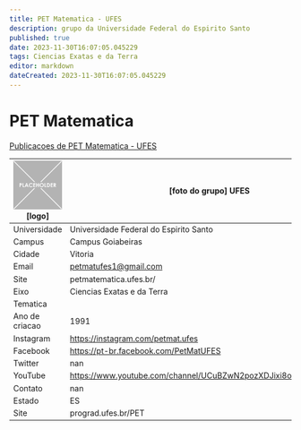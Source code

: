 ```yaml
---
title: PET Matematica - UFES
description: grupo da Universidade Federal do Espirito Santo
published: true
date: 2023-11-30T16:07:05.045229
tags: Ciencias Exatas e da Terra
editor: markdown
dateCreated: 2023-11-30T16:07:05.045229
---
```


# PET Matematica

[Publicacoes de PET Matematica - UFES](/atividade/83PETMatematicaUFES/feed.md)

| ![placeholder.png](/placeholder.png) [logo] | [foto do grupo] UFES         |
| ------------------------------------------- | ------------------------------------------------- |
| Universidade                                | Universidade Federal do Espirito Santo      |
| Campus                                      | Campus Goiabeiras            |
| Cidade                                      | Vitoria             |
| Email                                       | petmatufes1@gmail.com             |
| Site                                        | petmatematica.ufes.br/              |
| Eixo                                        | Ciencias Exatas e da Terra              |
| Tematica                                    |           |
| Ano de criacao                              | 1991        |
| Instagram                                   | https://instagram.com/petmat.ufes         |
| Facebook                                    | https://pt-br.facebook.com/PetMatUFES          |
| Twitter                                     | nan           |
| YouTube                                     | https://www.youtube.com/channel/UCuBZwN2pozXDJixi8oKracw/featured           |
| Contato                                     | nan         |
| Estado                                      |  ES            |
| Site                                        | prograd.ufes.br/PET |
